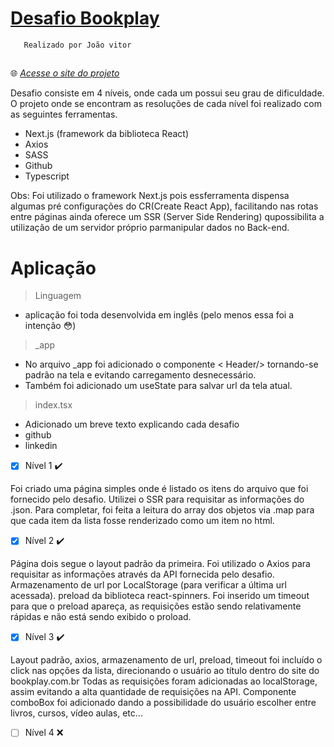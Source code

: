 

  #   [Desafio Bookplay](https://github.com/danilo900/recrutamento-bookplay)
       Realizado por João vitor
  ##

  🌐 _[Acesse o site do projeto](https://desafio-bookplay.vercel.app/)_

  Desafio consiste em 4 níveis, onde cada um possui seu grau  de  dificuldade.
  O projeto onde se encontram as resoluções de cada nível foi   realizado com as seguintes ferramentas.

  * Next.js (framework da biblioteca React)
  * Axios
  * SASS
  * Github
  * Typescript

  Obs: Foi utilizado o framework Next.js pois essferramenta dispensa algumas pré configurações do CR(Create React App), facilitando nas rotas entre páginas ainda oferece     um SSR (Server Side Rendering) qupossibilita a utilização de um servidor próprio parmanipular  dados no Back-end.
  # 

  # Aplicação

  > Linguagem
  * aplicação foi toda desenvolvida em inglês (pelo menos essa foi a intenção 😳)

  >_app
  * No arquivo _app foi adicionado o componente < Header/> tornando-se padrão na tela e evitando   carregamento  desnecessário.
  * Também foi adicionado um useState para salvar url da tela atual. 

  >index.tsx
  * Adicionado um breve texto explicando cada desafio
  * github   
  * linkedin 

- [x] Nível 1 ✔️

Foi criado uma página simples onde é listado os itens do arquivo que foi fornecido pelo desafio. Utilizei o SSR para requisitar as informações do .json. Para completar, foi feita a leitura do array dos objetos via .map para que cada item da lista fosse renderizado como um item no html.  
 
- [x] Nível 2 ✔️

 Página dois segue o layout padrão da primeira. Foi utilizado o Axios para requisitar as informações através da API fornecida pelo desafio. Armazenamento de url por LocalStorage (para verificar a última url acessada). preload da biblioteca react-spinners. Foi inserido um timeout  para que o preload apareça, as requisições estão sendo relativamente rápidas e não está sendo exibido o proload.
  
- [x] Nível 3 ✔️

Layout padrão, axios, armazenamento de url, preload, timeout foi incluído o click nas opções da lista, direcionando o usuário ao título dentro do site do bookplay.com.br Todas as requisições foram adicionadas ao localStorage, assim evitando a alta quantidade de requisições na API. Componente comboBox foi adicionado dando a possibilidade do usuário escolher entre livros, cursos, vídeo aulas, etc...
  
- [ ] Nível 4 ❌
